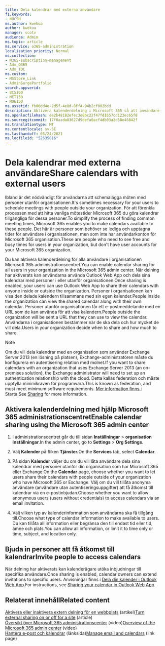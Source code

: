 ```yaml
---
title: Dela kalendrar med externa användare
f1.keywords:
- NOCSH
ms.author: kwekua
author: kwekua
manager: scotv
audience: Admin
ms.topic: article
ms.service: o365-administration
localization_priority: Normal
ms.collection:
- M365-subscription-management
- Adm_O365
- Adm_TOC
ms.custom:
- MSStore_Link
- AdminSurgePortfolio
search.appverid:
- BCS160
- MET150
- MOE150
ms.assetid: fb00dd4e-2d5f-4e8d-8ff4-94b2cf002bdd
description: Aktivera kalenderdelning i Microsoft 365 så att användare kan dela sina kalendrar med personer i eller utanför organisationen.
ms.openlocfilehash: ee2b48182efec3e8bc22f47fd1657cd123ec65f8
ms.sourcegitcommit: 17f0aada83627d9defa0acf4db03a2d58e46842f
ms.translationtype: MT
ms.contentlocale: sv-SE
ms.lasthandoff: 05/24/2021
ms.locfileid: "52635816"
---
```

# <a name="share-calendars-with-external-users"></a><span data-ttu-id="48173-103">Dela kalendrar med externa användare</span><span class="sxs-lookup"><span data-stu-id="48173-103">Share calendars with external users</span></span>

<span data-ttu-id="48173-104">Ibland är det nödvändigt för användarna att schemalägga möten med personer utanför organisationen.</span><span class="sxs-lookup"><span data-stu-id="48173-104">It's sometimes necessary for your users to schedule meetings with people outside your organization.</span></span> <span data-ttu-id="48173-105">För att förenkla processen med att hitta vanliga mötestider Microsoft 365 du göra kalendrar tillgängliga för dessa personer.</span><span class="sxs-lookup"><span data-stu-id="48173-105">To simplify the process of finding common meeting times, Microsoft 365 enables you to make calendars available to these people.</span></span> <span data-ttu-id="48173-106">Det här är personer som behöver se lediga och upptagna tider för användare i organisationen, men som inte har användarkonton för Microsoft 365 organisation.</span><span class="sxs-lookup"><span data-stu-id="48173-106">These are people who need to see free and busy times for users in your organization, but don't have user accounts for your Microsoft 365 organization.</span></span>

<span data-ttu-id="48173-107">Du kan aktivera kalenderdelning för alla användare i organisationen Microsoft 365 administrationscentret.</span><span class="sxs-lookup"><span data-stu-id="48173-107">You can enable calendar sharing for all users in your organization in the Microsoft 365 admin center.</span></span> <span data-ttu-id="48173-108">När delning har aktiverats kan användarna använda Outlook Web App och dela sina kalendrar med personer i eller utanför organisationen.</span><span class="sxs-lookup"><span data-stu-id="48173-108">Once sharing is enabled, your users can use Outlook Web App to share their calendars with anyone inside or outside the organization.</span></span> <span data-ttu-id="48173-109">Personer i organisationen kan visa den delade kalendern tillsammans med sin egen kalender.</span><span class="sxs-lookup"><span data-stu-id="48173-109">People inside the organization can view the shared calendar along with their own calendar.</span></span> <span data-ttu-id="48173-110">Personer utanför organisationen får ett e-postmeddelande med en URL som de kan använda för att visa kalendern.</span><span class="sxs-lookup"><span data-stu-id="48173-110">People outside the organization will be sent a URL that they can use to view the calendar.</span></span> <span data-ttu-id="48173-111">Användarna i organisationen bestämmer när de ska dela och hur mycket de vill dela.</span><span class="sxs-lookup"><span data-stu-id="48173-111">Users in your organization decide when to share and how much to share.</span></span>

> [!NOTE]
> <span data-ttu-id="48173-112">Om du vill dela kalendrar med en organisation som använder Exchange Server 2013 (en lösning på platsen), Exchange-administratören måste du konfigurera en autentisering relation med molnet.</span><span class="sxs-lookup"><span data-stu-id="48173-112">If you want to share calendars with an organization that uses Exchange Server 2013 (an on-premises solution), the Exchange administrator will need to set up an authentication relationship with the cloud.</span></span> <span data-ttu-id="48173-113">Detta kallas federation och måste uppfylla minimikraven för programvara.</span><span class="sxs-lookup"><span data-stu-id="48173-113">This is known as federation, and must meet minimum software requirements.</span></span> <span data-ttu-id="48173-114">[Mer information finns i ](/exchange/sharing-exchange-2013-help) Starta.</span><span class="sxs-lookup"><span data-stu-id="48173-114">See [Sharing](/exchange/sharing-exchange-2013-help) for more information.</span></span>
  
## <a name="enable-calendar-sharing-using-the-microsoft-365-admin-center"></a><span data-ttu-id="48173-115">Aktivera kalenderdelning med hjälp Microsoft 365 administrationscentret</span><span class="sxs-lookup"><span data-stu-id="48173-115">Enable calendar sharing using the Microsoft 365 admin center</span></span>

1. <span data-ttu-id="48173-116">I administrationscentret går du till sidan **Inställningar** \> **organisation Inställningar**.</span><span class="sxs-lookup"><span data-stu-id="48173-116">In the admin center, go to **Settings** \> **Org Settings**.</span></span>

2. <span data-ttu-id="48173-117">Välj **Kalender** på fliken **Tjänster.**</span><span class="sxs-lookup"><span data-stu-id="48173-117">On the **Services** tab, select **Calendar**.</span></span>
  
3. <span data-ttu-id="48173-118">På sidan **Kalender** väljer du om du vill låta användare dela sina kalendrar med personer utanför din organisation som har Microsoft 365 eller Exchange.</span><span class="sxs-lookup"><span data-stu-id="48173-118">On the **Calendar** page, choose whether you want to let users share their calendars with people outside of your organization who have Microsoft 365 or Exchange.</span></span> <span data-ttu-id="48173-119">Välj om du vill tillåta anonyma användare (användare utan autentiseringsuppgifter) att få åtkomst till kalendrar via en e-postinbjudan.</span><span class="sxs-lookup"><span data-stu-id="48173-119">Choose whether you want to allow anonymous users (users without credentials) to access calendars via an email invitation.</span></span>

4. <span data-ttu-id="48173-120">Välj vilken typ av kalenderinformation som användarna ska få tillgång till.</span><span class="sxs-lookup"><span data-stu-id="48173-120">Choose what type of calendar information to make available to users.</span></span> <span data-ttu-id="48173-121">Du kan tillåta all information eller begränsa den till endast tid eller tid, ämne och plats.</span><span class="sxs-lookup"><span data-stu-id="48173-121">You can allow all information, or limit it to time only or time, subject, and location only.</span></span>

## <a name="invite-people-to-access-calendars"></a><span data-ttu-id="48173-122">Bjuda in personer att få åtkomst till kalendrar</span><span class="sxs-lookup"><span data-stu-id="48173-122">Invite people to access calendars</span></span>

<span data-ttu-id="48173-123">När delning har aktiverats kan kalenderägare utöka inbjudningar till specifika användare.</span><span class="sxs-lookup"><span data-stu-id="48173-123">Once sharing is enabled, calendar owners can extend invitations to specific users.</span></span> <span data-ttu-id="48173-124">Anvisningar finns i [Dela din kalender i Outlook Web App](https://support.microsoft.com/office/7ecef8ae-139c-40d9-bae2-a23977ee58d5).</span><span class="sxs-lookup"><span data-stu-id="48173-124">For instructions, see [Sharing your calendar in Outlook Web App](https://support.microsoft.com/office/7ecef8ae-139c-40d9-bae2-a23977ee58d5).</span></span>

## <a name="related-content"></a><span data-ttu-id="48173-125">Relaterat innehåll</span><span class="sxs-lookup"><span data-stu-id="48173-125">Related content</span></span>

<span data-ttu-id="48173-126">[Aktivera eller inaktivera extern delning för en webbplats](/sharepoint/change-external-sharing-site) (artikel)</span><span class="sxs-lookup"><span data-stu-id="48173-126">[Turn external sharing on or off for a site](/sharepoint/change-external-sharing-site) (article)</span></span>\
<span data-ttu-id="48173-127">[Översikt över Microsoft 365 administrationscenter](../../business-video/admin-center-overview.md) (video)</span><span class="sxs-lookup"><span data-stu-id="48173-127">[Overview of the Microsoft 365 admin center](../../business-video/admin-center-overview.md) (video)</span></span>\
<span data-ttu-id="48173-128">[Hantera e-post och kalendrar](../email/index.yml) (länksida)</span><span class="sxs-lookup"><span data-stu-id="48173-128">[Manage email and calendars](../email/index.yml) (link page)</span></span>